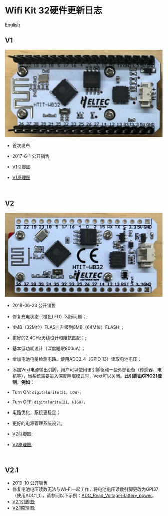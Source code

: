 # Wifi Kit 32硬件更新日志
[English](https://heltec-automation-docs.readthedocs.io/en/latest/esp32+arduino/wifi_kit_32/hardware_update_log.html)
## V1

![](img/hardware_update_log/01.png)

- 首次发布
- 2017-6-1 公开销售

- [V1引脚图](http://resource.heltec.cn/download/WiFi_Kit_32/WIFI%20Kit%2032_pinoutDiagram_V1.pdf)
- [V1原理图](http://resource.heltec.cn/download/WiFi_Kit_32/WIFI_Kit_32_Schematic_diagram_V1.PDF)

&nbsp;

## V2

![](img/hardware_update_log/02.png)

- 2018-06-23 公开销售
- 修复充电状态（橙色LED）闪烁问题；;
- 4MB（32M位）FLASH 升级到8MB（64M位）FLASH ；
- 更好的2.4GHz天线设计和阻抗匹配；;
- 基本低功耗设计（深度睡眠800uA）；
- 增加电池电量检测电路。使用ADC2_4（GPIO 13）读取电池电压；
- 添加Vext电源输出引脚，用户可以使用该引脚驱动一些外部设备（传感器、电机等），当系统需要进入深度睡眠模式时，Vext可以关闭。**此引脚由GPIO21控制，例如：**
- Turn ON: `digitalWrite(21, LOW);`
  
- Turn OFF: `digitalWrite(21, HIGH);`
- 电路优化，系统更稳定；
- 更好的电源管理系统设计。
- [V2引脚图](http://resource.heltec.cn/download/WiFi_Kit_32/WIFI_Kit_32_pinoutDiagram_V2.pdf);
- [V2原理图](http://resource.heltec.cn/download/WiFi_Kit_32/WIFI_Kit_32_Schematic_diagram_V2.pdf);

&nbsp;

## V2.1

- 2019-10 公开销售
- 修复电池电压读数无法与Wi-Fi一起工作，将电池电压读数引脚更改为GPI37（使用ADC1_1），请参阅以下示例：[ADC_Read_Voltage/Battery_power](https://github.com/HelTecAutomation/Heltec_ESP32/blob/master/examples/ESP32/ADC_Read_Voltage/Battery_power/Battery_power.ino)。
- [V2.1引脚图](https://resource.heltec.cn/download/WiFi_Kit_32/WIFI_Kit_32_pinoutDiagram_V2.1.pdf);
- [V2.1原理图](https://resource.heltec.cn/download/WiFi_Kit_32/WIFI_Kit_32_Schematic_diagram_V2.1.PDF);



